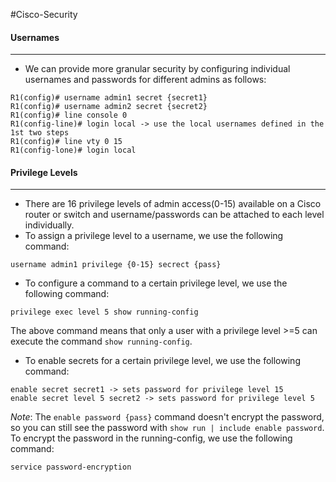 #Cisco-Security

#### Usernames
***
- We can provide more granular security by configuring individual usernames and passwords for different admins as follows:
```
R1(config)# username admin1 secret {secret1}
R1(config)# username admin2 secret {secret2}
R1(config)# line console 0
R1(config-line)# login local -> use the local usernames defined in the 1st two steps
R1(config)# line vty 0 15
R1(config-lone)# login local
```


#### Privilege Levels
***
- There are 16 privilege levels of admin access(0-15) available on a Cisco router or switch and username/passwords can be attached to each level individually.
- To assign a privilege level to a username, we use the following command:
```
username admin1 privilege {0-15} secrect {pass}
```
- To configure a command to a certain privilege level, we use the following command:
```
privilege exec level 5 show running-config
```
The above command means that only a user with a privilege level >=5 can execute the command `show running-config`.
- To enable secrets for a certain privilege level, we use the following command:
```
enable secret secret1 -> sets password for privilege level 15
enable secret level 5 secret2 -> sets password for privilege level 5
```

*Note*: The `enable password {pass}` command doesn't encrypt the password, so you can still see the password with `show run | include enable password`. To encrypt the password in the running-config, we use the following command:
```
service password-encryption
```